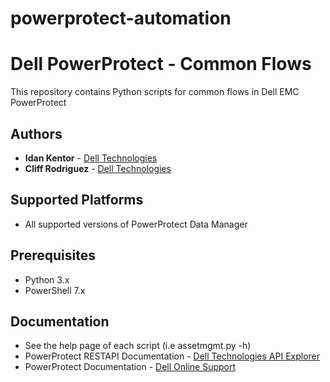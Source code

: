 # powerprotect-automation
# Dell PowerProtect - Common Flows
This repository contains Python scripts for common flows in Dell EMC PowerProtect
## Authors
- **Idan Kentor** - [Dell Technologies](https://www.dell.com)
- **Cliff Rodriguez** - [Dell Technologies](https://www.dell.com)
## Supported Platforms
- All supported versions of PowerProtect Data Manager
## Prerequisites
- Python 3.x
- PowerShell 7.x
## Documentation
- See the help page of each script (i.e assetmgmt.py -h)
- PowerProtect RESTAPI Documentation - [Dell Technologies API Explorer](https://developer.dell.com)
- PowerProtect Documentation - [Dell Online Support](https://www.dell.com/support/kbdoc/en-us/000196987/dell-powerprotect-data-manager-info-hub-product-documents-and-information?lang=en)


